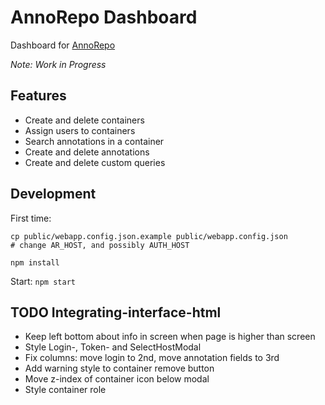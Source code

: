 # AnnoRepo Dashboard

Dashboard for [AnnoRepo](https://github.com/knaw-huc/annorepo/)

_Note: Work in Progress_

## Features

- Create and delete containers
- Assign users to containers
- Search annotations in a container
- Create and delete annotations
- Create and delete custom queries

## Development

First time:

```shell
cp public/webapp.config.json.example public/webapp.config.json
# change AR_HOST, and possibly AUTH_HOST

npm install
```

Start: `npm start`

## TODO Integrating-interface-html

- Keep left bottom about info in screen when page is higher than screen
- Style Login-, Token- and SelectHostModal
- Fix columns: move login to 2nd, move annotation fields to 3rd
- Add warning style to container remove button
- Move z-index of container icon below modal
- Style container role
